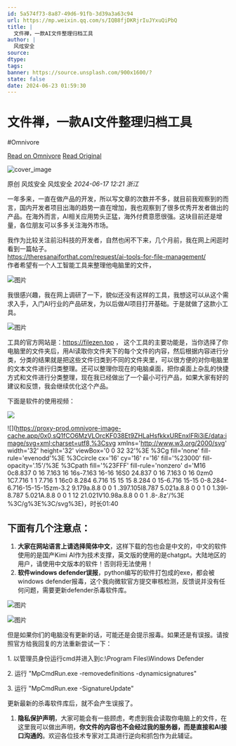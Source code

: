 ```yaml
---
id: 5a574f73-8a87-49d6-91fb-3d39a3a63c94
url: https://mp.weixin.qq.com/s/IQB8fjDKRjrIuJYxuQiPbQ
title: |
  文件禅，一款AI文件整理归档工具
author: |
  风炫安全
source: 
dtype: 
tags: 
banner: https://source.unsplash.com/900x1600/?
state: false
date: 2024-06-23 01:59:30
---
```



# 文件禅，一款AI文件整理归档工具
#Omnivore

[Read on Omnivore](https://omnivore.app/me/https-mp-weixin-qq-com-s-iqb-8-fj-dk-rjr-iu-j-yxu-qi-pb-q-190411a4641)
[Read Original](https://mp.weixin.qq.com/s/IQB8fjDKRjrIuJYxuQiPbQ)

![cover_image](https://proxy-prod.omnivore-image-cache.app/0x0,sAaFcXFi3qHSINyfWx0LT_kEhOU6h9uBAb2bs5d3spY0/https://mmbiz.qpic.cn/sz_mmbiz_jpg/uqkCa4umw7iaBx0zpCjam84bS7WGMYvHktg76Ta1qgV6qp0lV6jg3svRHdx3KW4fgiaL95MAem0NOVVKjibwyTz8A/0?wx_fmt=jpeg) 

原创  风炫安全  风炫安全 _2024-06-17 12:21_ _浙江_ 

一年多来，一直在做产品的开发，所以写文章的次数并不多，就目前我观察到的而言，国内开发者项目出海的趋势一直在增加，我也观察到了很多优秀开发者做出的产品。在海外而言，AI相关应用势头正猛，海外付费意愿很强。这块目前还是增量，各位朋友可以多多关注海外市场。

我作为比较关注前沿科技的开发者，自然也闲不下来，几个月前，我在网上闲逛时看到一篇帖子。  
https://theresanaiforthat.com/request/ai-tools-for-file-management/  
作者希望有一个人工智能工具来整理他电脑里的文件，

![图片](https://proxy-prod.omnivore-image-cache.app/0x0,so9z0--6XV59XIiFefFlI3mIdyn0Y4fdjglh0VTAw_hM/https://mmbiz.qpic.cn/sz_mmbiz_jpg/uqkCa4umw7iaBx0zpCjam84bS7WGMYvHkDVhHibU5OSnXiavnfoia2cXOFjdBlPcy5awfWkTrw7J2wJju4XvWGPib2A/640?wx_fmt=jpeg&from=appmsg)

我很感兴趣，我在网上调研了一下，貌似还没有这样的工具，我想这可以从这个需求入手，入门AI行业的产品研发，为以后做AI项目打开基础。于是就做了这款小工具。

![图片](https://proxy-prod.omnivore-image-cache.app/0x0,s1rCIofeWnpt3CV-DEzcGRP0jOFgK3qzgrEj9BKD3504/https://mmbiz.qpic.cn/sz_mmbiz_jpg/uqkCa4umw7iaBx0zpCjam84bS7WGMYvHkLsBiabwLeFjPBwucPUemRGOycMllzATO7gx8Yv3MN3UDmPcBOZnBYmg/640?wx_fmt=jpeg&from=appmsg)

工具的官方网站是：https://filezen.top ， 这个工具的主要功能是，当你选择了你电脑里的文件夹后，用AI读取你文件夹下的每个文件的内容，然后根据内容进行分类，分类的结果就是把这些文件归类到不同的文件夹里，可以很方便的对你电脑里的文本文件进行归类整理。还可以整理你现在的电脑桌面，把你桌面上杂乱的快捷方式和文件进行分类整理，现在我已经做出了一个最小可行产品，如果大家有好的建议和反馈，我会继续优化这个产品。

下面是软件的使用视频：  

![](https://proxy-prod.omnivore-image-cache.app/0x0,sPEIYfIV9PK1xd8OWrOMIqcj9CequuvUbcNLM-9_N2Bg/https://mmbiz.qpic.cn/sz_mmbiz_jpg/uqkCa4umw7iaBx0zpCjam84bS7WGMYvHkiaqJrDw5wqaTcvPtIuQhPZl5Fn0E1M77ZmhZ97kTjBt66G6RKPJVlqA/640?wx_fmt=jpeg&wxfrom=16)

![](https://proxy-prod.omnivore-image-cache.app/0x0,sQ1fCO6MzVLOrcKF038Et9ZHLaHsfkkxUREnxlFRi3iE/data:image/svg+xml;charset=utf8,%3Csvg xmlns='http://www.w3.org/2000/svg' width='32' height='32' viewBox='0 0 32 32'%3E  %3Cg fill='none' fill-rule='evenodd'%3E    %3Ccircle cx='16' cy='16' r='16' fill='%23000' fill-opacity='.15'/%3E    %3Cpath fill='%23FFF' fill-rule='nonzero' d='M16 0c8.837 0 16 7.163 16 16s-7.163 16-16 16S0 24.837 0 16 7.163 0 16 0zm0 1C7.716 1 1 7.716 1 16c0 8.284 6.716 15 15 15 8.284 0 15-6.716 15-15 0-8.284-6.716-15-15-15zm-3.2 9.179a.8.8 0 0 1 .397.105l8.787 5.021a.8.8 0 0 1 0 1.39l-8.787 5.021A.8.8 0 0 1 12 21.021V10.98a.8.8 0 0 1 .8-.8z'/%3E  %3C/g%3E%3C/svg%3E)，时长01:40

## **下面有几个注意点**：

1. **大家在网站语言上请选择简体中文**，这样下载的包也会是中文的，中文的软件使用的是国产Kimi AI作为技术支撑，英文版的使用的是chatgpt。大陆地区的用户，请使用中文版本的软件！否则将无法使用！
2. **软件windows defender误报**，python编写的软件打包成的exe，都会被windows defender报毒，这个我向微软官方提交审核检测，反馈说并没有任何问题，需要更新defender杀毒软件库。

![图片](https://proxy-prod.omnivore-image-cache.app/0x0,sXsft2Pc5__tkKilriK2I683WdTeP_s0dzDBhQvTaoAw/https://mmbiz.qpic.cn/sz_mmbiz_png/uqkCa4umw7iaBx0zpCjam84bS7WGMYvHkGnln3Ueuraz5HHBz5vOT09r8NuNfHg6ApznVlib0AqPLHI03XHjvVzA/640?wx_fmt=png&from=appmsg)

![图片](https://proxy-prod.omnivore-image-cache.app/0x0,sAhJgheAUsf0p_nHTnhb8974sqRt7NMSt9zEHMhjx7aU/https://mmbiz.qpic.cn/sz_mmbiz_jpg/uqkCa4umw7iaBx0zpCjam84bS7WGMYvHk74Zxad3DWsicbfQ8NCXibceZl5YmNdhSLsfaaVbnh9A3bick7QTt3ZMfQ/640?wx_fmt=jpeg&from=appmsg)

但是如果你们的电脑没有更新的话，可能还是会提示报毒。如果还是有误报。请按照官方给我回复的方法重新尝试一下：

1\. 以管理员身份运行cmd并进入到c:\\Program Files\\Windows Defender

2\. 运行 "MpCmdRun.exe -removedefinitions -dynamicsignatures"

3\. 运行 "MpCmdRun.exe -SignatureUpdate"

更新最新的杀毒软件库后，就不会产生误报了。

1. **隐私保护声明**，大家可能会有一些顾虑，考虑到我会读取你电脑上的文件，在这里我可以做出声明，**你文件的内容也不会经过我的服务器，而是直接和AI接口沟通的**。欢迎各位技术专家对工具进行逆向和抓包作为此辅证。



